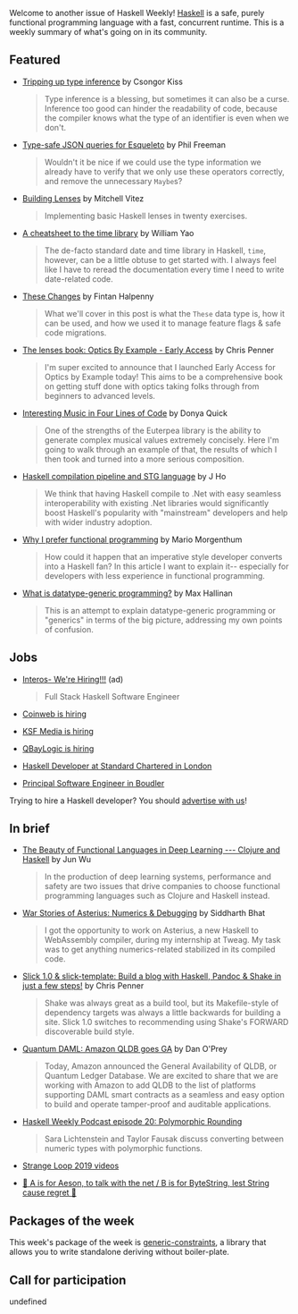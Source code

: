 <!-- 2019-09-19 unpublished -->

Welcome to another issue of Haskell Weekly!
[Haskell](https://www.haskell.org) is a safe, purely functional programming language with a fast, concurrent runtime.
This is a weekly summary of what's going on in its community.

## Featured

- [Tripping up type inference](https://kcsongor.github.io/ambiguous-tags/) by Csongor Kiss
  > Type inference is a blessing, but sometimes it can also be a curse. Inference too good can hinder the readability of code, because the compiler knows what the type of an identifier is even when we don't.

- [Type-safe JSON queries for Esqueleto](https://www.lumi.dev/blog/type-safe-json-queries-for-esqueleto) by Phil Freeman
  > Wouldn't it be nice if we could use the type information we already have to verify that we only use these operators correctly, and remove the unnecessary `Maybe`s?

- [Building Lenses](https://vitez.me/building-lenses) by Mitchell Vitez
  > Implementing basic Haskell lenses in twenty exercises.

- [A cheatsheet to the time library](https://williamyaoh.com/posts/2019-09-16-time-cheatsheet.html) by
William Yao
  > The de-facto standard date and time library in Haskell, `time`, however, can be a little obtuse to get started with. I always feel like I have to reread the documentation every time I need to write date-related code.

- [These Changes](https://fintanh.github.io/posts/these-changes.html) by Fintan Halpenny
  > What we'll cover in this post is what the `These` data type is, how it can be used, and how we used it to manage feature flags & safe code migrations.

- [The lenses book: Optics By Example - Early Access](https://np.reddit.com/r/haskell/comments/d56dte/the_lenses_book_optics_by_example_early_access/) by Chris Penner
  > I'm super excited to announce that I launched Early Access for Optics by Example today! This aims to be a comprehensive book on getting stuff done with optics taking folks through from beginners to advanced levels.

- [Interesting Music in Four Lines of Code](http://donyaquick.com/interesting-music-in-four-lines-of-code/) by Donya Quick
  > One of the strengths of the Euterpea library is the ability to generate complex musical values extremely concisely. Here I'm going to walk through an example of that, the results of which I then took and turned into a more serious composition.

- [Haskell compilation pipeline and STG language](https://medium.com/superstringtheory/haskell-compilation-pipeline-and-stg-language-7fe5bb4ed2de) by J Ho
  > We think that having Haskell compile to .Net with easy seamless interoperability with existing .Net libraries would significantly boost Haskell's popularity with "mainstream" developers and help with wider industry adoption.

- [Why I prefer functional programming](https://morgenthum.dev/articles/why-prefer-fp) by Mario Morgenthum
  > How could it happen that an imperative style developer converts into a Haskell fan? In this article I want to explain it-- especially for developers with less experience in functional programming.

- [What is datatype-generic programming?](https://maxhallinan.com/posts/2019/09/17/what-is-datatype-generic-programming/) by Max Hallinan
  > This is an attempt to explain datatype-generic programming or "generics" in terms of the big picture, addressing my own points of confusion.

## Jobs

- [Interos- We're Hiring!!!](https://interos.applicantpro.com/jobs/986650.html) (ad)
  > Full Stack Haskell Software Engineer

- [Coinweb is hiring](https://np.reddit.com/r/haskell/comments/d3oh7f/job_coinweb_is_hiring/)

- [KSF Media is hiring](https://np.reddit.com/r/haskell/comments/d4yg86/job_ksf_media_is_hiring/)

- [QBayLogic is hiring](https://qbaylogic.com/blog/2019/09/12/qbaylogic-hiring.html)

- [Haskell Developer at Standard Chartered in London](https://scb.taleo.net/careersection/ex/jobdetail.ftl?job=1900021764&lang=en)

- [Principal Software Engineer in Boudler](https://functional.works-hub.com/jobs/remote-principal-software-engineer-f04)

Trying to hire a Haskell developer?
You should [advertise with us](https://haskellweekly.news/advertising.html)!

## In brief

- [The Beauty of Functional Languages in Deep Learning --- Clojure and Haskell](https://www.welcometothejungle.co/fr/articles/btc-deep-learning-clojure-haskell) by Jun Wu
  > In the production of deep learning systems, performance and safety are two issues that drive companies to choose functional programming languages such as Clojure and Haskell instead.

- [War Stories of Asterius: Numerics & Debugging](https://www.tweag.io/posts/2019-09-12-webassembly-internship.html) by Siddharth Bhat
  > I got the opportunity to work on Asterius, a new Haskell to WebAssembly compiler, during my internship at Tweag. My task was to get anything numerics-related stabilized in its compiled code.

- [Slick 1.0 & slick-template: Build a blog with Haskell, Pandoc & Shake in just a few steps!](https://np.reddit.com/r/haskell/comments/d5onl4/ann_slick_10_slicktemplate_build_a_blog_with/) by Chris Penner
  > Shake was always great as a build tool, but its Makefile-style of dependency targets was always a little backwards for building a site. Slick 1.0 switches to recommending using Shake's FORWARD discoverable build style.

- [Quantum DAML: Amazon QLDB goes GA](https://blog.daml.com/daml-driven/quantum-daml-amazon-qldb-goes-ga) by Dan O'Prey
  > Today, Amazon announced the General Availability of QLDB, or Quantum Ledger Database. We are excited to share that we are working with Amazon to add QLDB to the list of platforms supporting DAML smart contracts as a seamless and easy option to build and operate tamper-proof and auditable applications.

- [Haskell Weekly Podcast episode 20: Polymorphic Rounding](https://haskellweekly.news/podcast/episodes/20.html)
  > Sara Lichtenstein and Taylor Fausak discuss converting between numeric types with polymorphic functions.

- [Strange Loop 2019 videos](https://www.youtube.com/playlist?list=PLcGKfGEEONaCToXJZ4Uk1NVW70U3C-Im-)

- [🎵 A is for Aeson, to talk with the net / B is for ByteString, lest String cause regret 🎵](https://twitter.com/rob_rix/status/1174110487128215557)

## Packages of the week

This week's package of the week is [generic-constraints](https://hackage.haskell.org/package/generic-constraints-1.1.1.1), a library that allows you to write standalone deriving without boiler-plate.

## Call for participation

undefined
